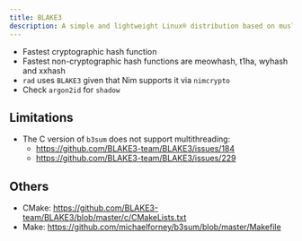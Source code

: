```yaml
---
title: BLAKE3
description: A simple and lightweight Linux® distribution based on musl libc and toybox
---
```


- Fastest cryptographic hash function
- Fastest non-cryptographic hash functions are meowhash, t1ha, wyhash and xxhash
- `rad` uses `BLAKE3` given that Nim supports it via `nimcrypto`
- Check `argon2id` for `shadow`

## Limitations
- The C version of `b3sum` does not support multithreading:
  - https://github.com/BLAKE3-team/BLAKE3/issues/184
  - https://github.com/BLAKE3-team/BLAKE3/issues/229

## Others
- CMake: https://github.com/BLAKE3-team/BLAKE3/blob/master/c/CMakeLists.txt
- Make: https://github.com/michaelforney/b3sum/blob/master/Makefile
